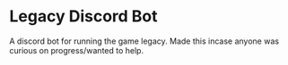 # Legacy Discord Bot
 A discord bot for running the game legacy. Made this incase anyone was curious on progress/wanted to help. 
